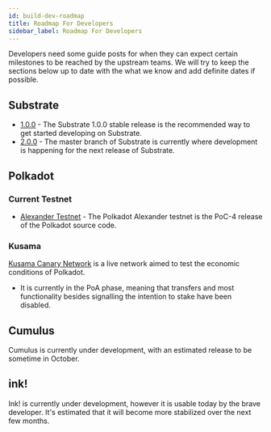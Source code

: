 ```yaml
---
id: build-dev-roadmap
title: Roadmap For Developers
sidebar_label: Roadmap For Developers
---
```


Developers need some guide posts for when they can expect certain milestones to be reached by the upstream teams. We will try to keep the sections below up to date with the what we know and add definite dates if possible.

## Substrate

- [1.0.0](https://github.com/paritytech/substrate/tree/v1.0) - The Substrate 1.0.0 stable release is the recommended way to get started developing on Substrate.
- [2.0.0](https://github.com/paritytech/substrate) - The master branch of Substrate is currently where development is happening for the next release of Substrate.

## Polkadot

### Current Testnet

- [Alexander Testnet](https://github.com/paritytech/polkadot#install-poc-4-on-alexander-testnet) - The Polkadot Alexander testnet is the PoC-4 release of the Polkadot source code.

### Kusama

[Kusama Canary Network](https://github.com/paritytech/polkadot#22-install-kusama-canary-network) is a live network aimed to test the economic conditions of Polkadot.

- It is currently in the PoA phase, meaning that transfers and most functionality besides signalling the intention to stake have been disabled.

## Cumulus

Cumulus is currently under development, with an estimated release to be sometime in October.

## ink!

Ink! is currently under development, however it is usable today by the brave developer. It's estimated that it will become more stabilized over the next few months.
